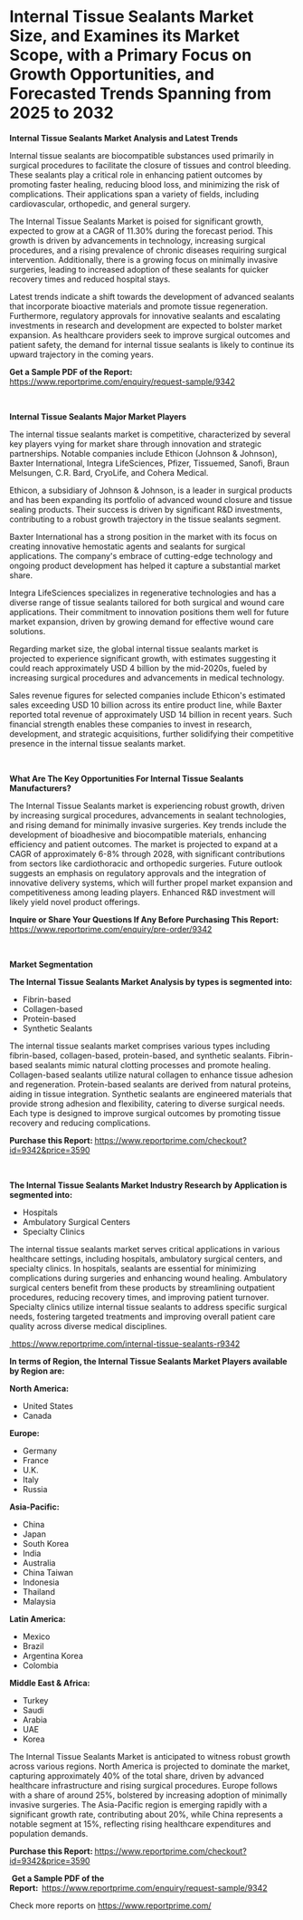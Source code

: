 <p><h1>Internal Tissue Sealants Market Size, and Examines its Market Scope, with a Primary Focus on Growth Opportunities, and Forecasted Trends Spanning from 2025 to 2032</h1></p><p><strong>Internal Tissue Sealants Market Analysis and Latest Trends</strong></p>
<p><p>Internal tissue sealants are biocompatible substances used primarily in surgical procedures to facilitate the closure of tissues and control bleeding. These sealants play a critical role in enhancing patient outcomes by promoting faster healing, reducing blood loss, and minimizing the risk of complications. Their applications span a variety of fields, including cardiovascular, orthopedic, and general surgery.</p><p>The Internal Tissue Sealants Market is poised for significant growth, expected to grow at a CAGR of 11.30% during the forecast period. This growth is driven by advancements in technology, increasing surgical procedures, and a rising prevalence of chronic diseases requiring surgical intervention. Additionally, there is a growing focus on minimally invasive surgeries, leading to increased adoption of these sealants for quicker recovery times and reduced hospital stays.</p><p>Latest trends indicate a shift towards the development of advanced sealants that incorporate bioactive materials and promote tissue regeneration. Furthermore, regulatory approvals for innovative sealants and escalating investments in research and development are expected to bolster market expansion. As healthcare providers seek to improve surgical outcomes and patient safety, the demand for internal tissue sealants is likely to continue its upward trajectory in the coming years.</p></p>
<p><strong>Get a Sample PDF of the Report:&nbsp;</strong> <a href="https://www.reportprime.com/enquiry/request-sample/9342?utm_campaign=3536&utm_medium=2&utm_source=Github&utm_content=ia&utm_term=20032025&utm_id=internal-tissue-sealants">https://www.reportprime.com/enquiry/request-sample/9342</a></p>
<p>&nbsp;</p>
<p><strong>Internal Tissue Sealants Major Market Players</strong></p>
<p><p>The internal tissue sealants market is competitive, characterized by several key players vying for market share through innovation and strategic partnerships. Notable companies include Ethicon (Johnson & Johnson), Baxter International, Integra LifeSciences, Pfizer, Tissuemed, Sanofi, Braun Melsungen, C.R. Bard, CryoLife, and Cohera Medical.</p><p>Ethicon, a subsidiary of Johnson & Johnson, is a leader in surgical products and has been expanding its portfolio of advanced wound closure and tissue sealing products. Their success is driven by significant R&D investments, contributing to a robust growth trajectory in the tissue sealants segment.</p><p>Baxter International has a strong position in the market with its focus on creating innovative hemostatic agents and sealants for surgical applications. The company's embrace of cutting-edge technology and ongoing product development has helped it capture a substantial market share.</p><p>Integra LifeSciences specializes in regenerative technologies and has a diverse range of tissue sealants tailored for both surgical and wound care applications. Their commitment to innovation positions them well for future market expansion, driven by growing demand for effective wound care solutions.</p><p>Regarding market size, the global internal tissue sealants market is projected to experience significant growth, with estimates suggesting it could reach approximately USD 4 billion by the mid-2020s, fueled by increasing surgical procedures and advancements in medical technology.</p><p>Sales revenue figures for selected companies include Ethicon's estimated sales exceeding USD 10 billion across its entire product line, while Baxter reported total revenue of approximately USD 14 billion in recent years. Such financial strength enables these companies to invest in research, development, and strategic acquisitions, further solidifying their competitive presence in the internal tissue sealants market.</p></p>
<p>&nbsp;</p>
<p><strong>What Are The Key Opportunities For Internal Tissue Sealants Manufacturers?</strong></p>
<p><p>The Internal Tissue Sealants market is experiencing robust growth, driven by increasing surgical procedures, advancements in sealant technologies, and rising demand for minimally invasive surgeries. Key trends include the development of bioadhesive and biocompatible materials, enhancing efficiency and patient outcomes. The market is projected to expand at a CAGR of approximately 6-8% through 2028, with significant contributions from sectors like cardiothoracic and orthopedic surgeries. Future outlook suggests an emphasis on regulatory approvals and the integration of innovative delivery systems, which will further propel market expansion and competitiveness among leading players. Enhanced R&D investment will likely yield novel product offerings.</p></p>
<p><strong>Inquire or Share Your Questions If Any Before Purchasing This Report:</strong> <a href="https://www.reportprime.com/enquiry/pre-order/9342?utm_campaign=3536&utm_medium=2&utm_source=Github&utm_content=ia&utm_term=20032025&utm_id=internal-tissue-sealants">https://www.reportprime.com/enquiry/pre-order/9342</a></p>
<p>&nbsp;</p>
<p><strong>Market Segmentation</strong></p>
<p><strong>The Internal Tissue Sealants Market Analysis by types is segmented into:</strong></p>
<p><ul><li>Fibrin-based</li><li>Collagen-based</li><li>Protein-based</li><li>Synthetic Sealants</li></ul></p>
<p><p>The internal tissue sealants market comprises various types including fibrin-based, collagen-based, protein-based, and synthetic sealants. Fibrin-based sealants mimic natural clotting processes and promote healing. Collagen-based sealants utilize natural collagen to enhance tissue adhesion and regeneration. Protein-based sealants are derived from natural proteins, aiding in tissue integration. Synthetic sealants are engineered materials that provide strong adhesion and flexibility, catering to diverse surgical needs. Each type is designed to improve surgical outcomes by promoting tissue recovery and reducing complications.</p></p>
<p><strong>Purchase this Report:&nbsp;</strong><a href="https://www.reportprime.com/checkout?id=9342&price=3590&utm_campaign=3536&utm_medium=2&utm_source=Github&utm_content=ia&utm_term=20032025&utm_id=internal-tissue-sealants">https://www.reportprime.com/checkout?id=9342&price=3590</a></p>
<p>&nbsp;</p>
<p><strong>The Internal Tissue Sealants Market Industry Research by Application is segmented into:</strong></p>
<p><ul><li>Hospitals</li><li>Ambulatory Surgical Centers</li><li>Specialty Clinics</li></ul></p>
<p><p>The internal tissue sealants market serves critical applications in various healthcare settings, including hospitals, ambulatory surgical centers, and specialty clinics. In hospitals, sealants are essential for minimizing complications during surgeries and enhancing wound healing. Ambulatory surgical centers benefit from these products by streamlining outpatient procedures, reducing recovery times, and improving patient turnover. Specialty clinics utilize internal tissue sealants to address specific surgical needs, fostering targeted treatments and improving overall patient care quality across diverse medical disciplines.</p></p>
<p><a href="https://www.reportprime.com/internal-tissue-sealants-r9342?utm_campaign=3536&utm_medium=2&utm_source=Github&utm_content=ia&utm_term=20032025&utm_id=internal-tissue-sealants">&nbsp;https://www.reportprime.com/internal-tissue-sealants-r9342</a></p>
<p><strong>In terms of Region, the Internal Tissue Sealants Market Players available by Region are:</strong></p>
<p>
    <p> <strong> North America: </strong>
        <ul>
            <li>United States</li>
            <li>Canada</li>
        </ul>
        </p> 
    <p> <strong> Europe: </strong>
        <ul>
            <li>Germany</li>
            <li>France</li>
            <li>U.K.</li>
            <li>Italy</li>
            <li>Russia</li>
        </ul>
        </p> 
    <p> <strong> Asia-Pacific: </strong>
        <ul>
            <li>China</li>
            <li>Japan</li>
            <li>South Korea</li>
            <li>India</li>
            <li>Australia</li>
            <li>China Taiwan</li>
            <li>Indonesia</li>
            <li>Thailand</li>
            <li>Malaysia</li>
        </ul>
        </p> 
    <p> <strong> Latin America: </strong>
        <ul>
            <li>Mexico</li>
            <li>Brazil</li>
            <li>Argentina Korea</li>
            <li>Colombia</li>
        </ul>
        </p> 
    <p> <strong> Middle East & Africa: </strong>
        <ul>
            <li>Turkey</li>
            <li>Saudi</li>
            <li>Arabia</li>
            <li>UAE</li>
            <li>Korea</li>
        </ul>
    </p>
    </p>
<p><p>The Internal Tissue Sealants Market is anticipated to witness robust growth across various regions. North America is projected to dominate the market, capturing approximately 40% of the total share, driven by advanced healthcare infrastructure and rising surgical procedures. Europe follows with a share of around 25%, bolstered by increasing adoption of minimally invasive surgeries. The Asia-Pacific region is emerging rapidly with a significant growth rate, contributing about 20%, while China represents a notable segment at 15%, reflecting rising healthcare expenditures and population demands.</p></p>
<p><strong>Purchase this Report: </strong><a href="https://www.reportprime.com/checkout?id=9342&price=3590&utm_campaign=3536&utm_medium=2&utm_source=Github&utm_content=ia&utm_term=20032025&utm_id=internal-tissue-sealants">https://www.reportprime.com/checkout?id=9342&price=3590</a></p>
<p>&nbsp;<strong>Get a Sample PDF of the Report:&nbsp;&nbsp;</strong><a href="https://www.reportprime.com/enquiry/request-sample/9342?utm_campaign=3536&utm_medium=2&utm_source=Github&utm_content=ia&utm_term=20032025&utm_id=internal-tissue-sealants">https://www.reportprime.com/enquiry/request-sample/9342</a></p>
<p><strong></strong></p>
<p>Check more reports on <a href="https://www.reportprime.com/?utm_campaign=3536&utm_medium=2&utm_source=Github&utm_content=ia&utm_term=20032025&utm_id=internal-tissue-sealants">https://www.reportprime.com/</a></p>